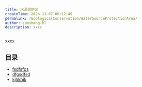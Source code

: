 ```yaml
---
title: 水源保护区
createTime: 2024-11-07 00:12:49
permalink: /EcologicalConservation/WaterSourceProtectionArea/
author: sunshang-hl
description: xxxx
---
```


xxxx

## 目录
- [fsdfsfds](./1.fsdfsfds.md)
- [dfgsdfsd](./2.dfgsdfsd.md)
- [kjhkhjk](./3.kjhkhjk.md)
